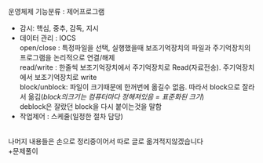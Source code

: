 운영체제 기능분류 : 제어프로그램<br>
- 감시: 핵심, 중추, 감독, 지시<br>
- 데이터 관리 : IOCS <br>
               open/close : 특정파일을 선택, 실행했을때 보조기억장치의 파일과 주기억장치의 프로그램을 논리적으로 연결/해제<br>
               read/write : 한줄씩 보조기억장치에서 주기억장치로 Read(자료전송). 주기억장치에서 보조기억장치로 write<br>
               block/unblock: 파일이 크기때문에 한꺼번에 옮길수 없음. 따라서 block으로 잘라서 옮김(*block의크기는 컴퓨터마다 정해져있음 = 표준화된 크기*)<br>
                              deblock은 잘랐던 block을 다시 붙이는것을 말함<br>
- 작업제어 : 스케줄(일정한 절차 담당)<br>
<br>
나머지 내용들은 손으로 정리중이어서 따로 글로 옮겨적지않겠습니다<br>
+문제풀이<br>

